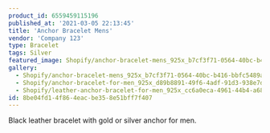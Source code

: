 ```yaml
---
product_id: 6559459115196
published_at: '2021-03-05 22:13:45'
title: 'Anchor Bracelet Mens'
vendor: 'Company 123'
type: Bracelet
tags: Silver
featured_image: Shopify/anchor-bracelet-mens_925x_b7cf3f71-0564-40bc-b416-bbfc5489add6.jpg
gallery:
  - Shopify/anchor-bracelet-mens_925x_b7cf3f71-0564-40bc-b416-bbfc5489add6.jpg
  - Shopify/anchor-bracelet-for-men_925x_d89b8891-49f6-4adf-91d3-938e7dcd1966.jpg
  - Shopify/leather-anchor-bracelet-for-men_925x_cc6a0eca-4961-44b4-a68f-029ed5610a13.jpg
id: 8be04fd1-4f86-4eac-be35-8e51bff7f407
---
```

<p>Black leather bracelet with gold or silver anchor for men.</p>